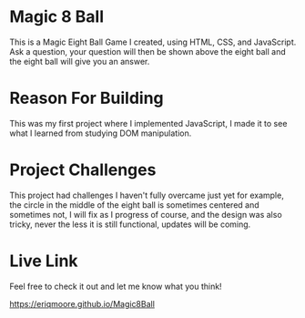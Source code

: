 # Magic 8 Ball

This is a Magic Eight Ball Game I created, using HTML, CSS, and JavaScript.
Ask a question, your question will then be shown above the eight ball and the eight ball will give you an answer.

# Reason For Building

This was my first project where I implemented JavaScript, I made it to see what I learned from studying DOM manipulation.

# Project Challenges

This project had challenges I haven't fully overcame just yet for example, the circle in the middle of the eight ball is sometimes centered and sometimes not, 
I will fix as I progress of course, and the design was also tricky, never the less it is still functional, updates will be coming.

# Live Link

Feel free to check it out and let me know what you think!

https://eriqmoore.github.io/Magic8Ball
